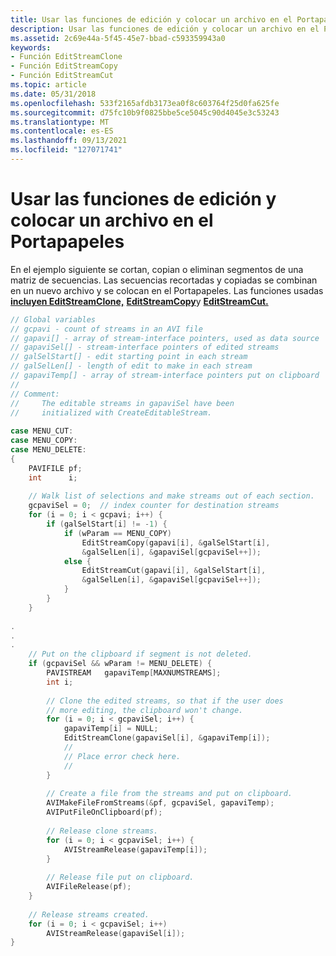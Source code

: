 ```yaml
---
title: Usar las funciones de edición y colocar un archivo en el Portapapeles
description: Usar las funciones de edición y colocar un archivo en el Portapapeles
ms.assetid: 2c69e44a-5f45-45e7-bbad-c593359943a0
keywords:
- Función EditStreamClone
- Función EditStreamCopy
- Función EditStreamCut
ms.topic: article
ms.date: 05/31/2018
ms.openlocfilehash: 533f2165afdb3173ea0f8c603764f25d0fa625fe
ms.sourcegitcommit: d75fc10b9f0825bbe5ce5045c90d4045e3c53243
ms.translationtype: MT
ms.contentlocale: es-ES
ms.lasthandoff: 09/13/2021
ms.locfileid: "127071741"
---
```

# <a name="using-the-editing-functions-and-putting-a-file-on-the-clipboard"></a>Usar las funciones de edición y colocar un archivo en el Portapapeles

En el ejemplo siguiente se cortan, copian o eliminan segmentos de una matriz de secuencias. Las secuencias recortadas y copiadas se combinan en un nuevo archivo y se colocan en el Portapapeles. Las funciones usadas [**incluyen EditStreamClone,**](/windows/desktop/api/Vfw/nf-vfw-editstreamclone) [**EditStreamCopy**](/windows/desktop/api/Vfw/nf-vfw-editstreamcopy)y [**EditStreamCut.**](/windows/desktop/api/Vfw/nf-vfw-editstreamcut)


```C++
// Global variables 
// gcpavi - count of streams in an AVI file 
// gapavi[] - array of stream-interface pointers, used as data source 
// gapaviSel[] - stream-interface pointers of edited streams 
// galSelStart[] - edit starting point in each stream 
// galSelLen[] - length of edit to make in each stream 
// gapaviTemp[] - array of stream-interface pointers put on clipboard 
// 
// Comment: 
//     The editable streams in gapaviSel have been 
//     initialized with CreateEditableStream. 
 
case MENU_CUT: 
case MENU_COPY: 
case MENU_DELETE: 
{ 
    PAVIFILE pf; 
    int      i; 
 
    // Walk list of selections and make streams out of each section. 
    gcpaviSel = 0;  // index counter for destination streams 
    for (i = 0; i < gcpavi; i++) { 
        if (galSelStart[i] != -1) { 
            if (wParam == MENU_COPY) 
                EditStreamCopy(gapavi[i], &galSelStart[i], 
                &galSelLen[i], &gapaviSel[gcpaviSel++]); 
            else { 
                EditStreamCut(gapavi[i], &galSelStart[i], 
                &galSelLen[i], &gapaviSel[gcpaviSel++]); 
            } 
        } 
    } 
 
. 
. 
. 
    // Put on the clipboard if segment is not deleted. 
    if (gcpaviSel && wParam != MENU_DELETE) { 
        PAVISTREAM   gapaviTemp[MAXNUMSTREAMS]; 
        int i; 
 
        // Clone the edited streams, so that if the user does 
        // more editing, the clipboard won't change. 
        for (i = 0; i < gcpaviSel; i++) { 
            gapaviTemp[i] = NULL; 
            EditStreamClone(gapaviSel[i], &gapaviTemp[i]); 
            // 
            // Place error check here. 
            // 
        } 
 
        // Create a file from the streams and put on clipboard. 
        AVIMakeFileFromStreams(&pf, gcpaviSel, gapaviTemp); 
        AVIPutFileOnClipboard(pf); 
 
        // Release clone streams. 
        for (i = 0; i < gcpaviSel; i++) { 
            AVIStreamRelease(gapaviTemp[i]); 
        } 
 
        // Release file put on clipboard. 
        AVIFileRelease(pf); 
    } 
 
    // Release streams created. 
    for (i = 0; i < gcpaviSel; i++) 
        AVIStreamRelease(gapaviSel[i]); 
} 
 
```



 

 




